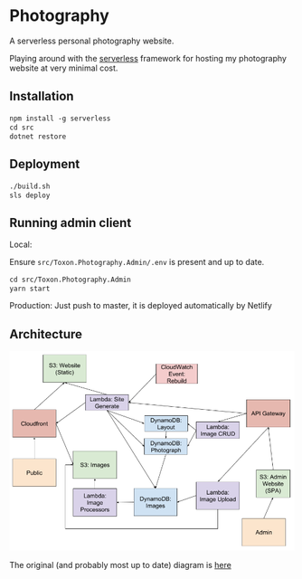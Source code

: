 # Photography

A serverless personal photography website.

Playing around with the [serverless](https://github.com/serverless/serverless) framework for hosting my photography website at very minimal cost.

## Installation

```
npm install -g serverless
cd src
dotnet restore
```

## Deployment

```
./build.sh
sls deploy
```

## Running admin client

Local:

Ensure `src/Toxon.Photography.Admin/.env` is present and up to date.

```
cd src/Toxon.Photography.Admin
yarn start
```

Production: Just push to master, it is deployed automatically by Netlify

## Architecture

![Architecture diagram](docs/arch.png)

The original (and probably most up to date) diagram is [here](https://docs.google.com/drawings/d/1bWO_n-EJH5N4NxZV0H3L5mgzImvndEI_i47nRyrZGTA/edit?usp=sharing)
